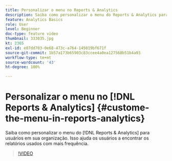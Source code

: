 ```yaml
---
title: Personalizar o menu no Reports & Analytics
description: Saiba como personalizar o menu do Reports & Analytics para usuários em sua organização.
feature: Analytics Basics
role: User
level: Beginner
doc-type: feature video
thumbnail: 333035.jpg
kt: 2365
exl-id: e07dd703-0e68-473c-a764-145019bf671f
source-git-commit: 1b57a173b65903c83ccee4a0ea127568b51b4a93
workflow-type: tm+mt
source-wordcount: '43'
ht-degree: 100%

---
```


# Personalizar o menu no [!DNL Reports & Analytics] {#custome-the-menu-in-reports-analytics}

Saiba como personalizar o menu do [!DNL Reports & Analytics] para usuários em sua organização. Isso ajuda os usuários a encontrar os relatórios usados com mais frequência.

>[!VIDEO](https://video.tv.adobe.com/v/333035/?quality=12)
